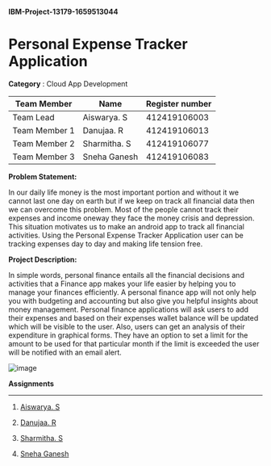 **IBM-Project-13179-1659513044**


# Personal Expense Tracker Application

**Category** :  Cloud App Development


| Team Member   | Name          | Register number |
|---------------|---------------| --------------- |
| Team Lead     | Aiswarya. S   | 412419106003    |
| Team Member 1 | Danujaa. R    | 412419106013    |
| Team Member 2 | Sharmitha. S  | 412419106077    |
| Team Member 3 | Sneha Ganesh  | 412419106083    |

**Problem Statement:**

In our daily life money is the most important portion and without it we cannot last one day on earth but if we keep on track all financial data then we can overcome this problem. Most of the people cannot track their expenses and income oneway they face the money crisis and depression. This situation motivates us to make an android app to track all financial activities. Using the Personal Expense Tracker Application user can be tracking expenses day to day and making life tension free.


**Project Description:**

In simple words, personal finance entails all the financial decisions and activities that a Finance app makes your life easier by helping you to manage your finances efficiently. A personal finance app will not only help you with budgeting and accounting but also give you helpful insights about money management.
Personal finance applications will ask users to add their expenses and based on their expenses wallet balance will be updated which will be visible to the user.  Also, users can get an analysis of their expenditure in graphical forms. They have an option to set a limit for the amount to be used for that particular month if the limit is exceeded the user will be notified with an email alert.

![image](https://user-images.githubusercontent.com/114283326/200778895-f4170177-6501-4e2d-876d-1ee0365af12e.png)

**Assignments**
__________________________________________________________________________________________________________________

1. [Aiswarya. S](https://github.com/IBM-EPBL/IBM-Project-13179-1659513044/tree/main/ASSIGNMENTS/AISWARYA)

2. [Danujaa. R](https://github.com/IBM-EPBL/IBM-Project-13179-1659513044/tree/main/ASSIGNMENTS/DANUJAA)

3. [Sharmitha. S](https://github.com/IBM-EPBL/IBM-Project-13179-1659513044/tree/main/ASSIGNMENTS/SHARMITHA)

4. [Sneha Ganesh](https://github.com/IBM-EPBL/IBM-Project-13179-1659513044/tree/main/ASSIGNMENTS/SNEHA%20GANESH)
